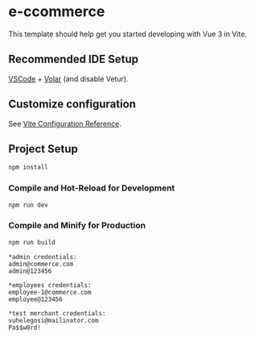 # e-ccommerce

This template should help get you started developing with Vue 3 in Vite.

## Recommended IDE Setup

[VSCode](https://code.visualstudio.com/) + [Volar](https://marketplace.visualstudio.com/items?itemName=Vue.volar) (and disable Vetur).

## Customize configuration

See [Vite Configuration Reference](https://vite.dev/config/).

## Project Setup

```sh
npm install
```

### Compile and Hot-Reload for Development

```sh
npm run dev
```

### Compile and Minify for Production

```sh
npm run build
```

```test credentials
*admin credentials:
admin@commerce.com
admin@123456

*employees credentials:
employee-1@commerce.com
employee@123456

*test merchant credentials:
vuhelegosi@mailinator.com
Pa$$w0rd!